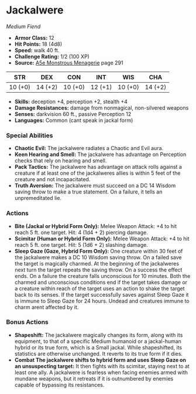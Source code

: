 # Jackalwere

*Medium* *Fiend*

- **Armor Class:** 12
- **Hit Points:** 18 (4d8)
- **Speed:** walk 40 ft.
- **Challenge Rating:** 1/2 (100 XP)
- **Source:** [A5e Monstrous Menagerie](https://enpublishingrpg.com/products/level-up-monstrous-menagerie-a5e) page 291

| STR | DEX | CON | INT | WIS | CHA |
| --- | --- | --- | --- | --- | --- |
| 10 (+0) | 14 (+2) | 10 (+0) | 12 (+1) | 10 (+0) | 14 (+2) |

- **Skills:** deception +4, perception +2, stealth +4
- **Damage Resistances:** damage from nonmagical, non-silvered weapons
- **Senses:** darkvision 60 ft., passive Perception 12
- **Languages:** Common (cant speak in jackal form)

### Special Abilities

- **Chaotic Evil:** The jackalwere radiates a Chaotic and Evil aura.
- **Keen Hearing and Smell:** The jackalwere has advantage on Perception checks that rely on hearing and smell.
- **Pack Tactics:** The jackalwere has advantage on attack rolls against a creature if at least one of the jackalweres allies is within 5 feet of the creature and not incapacitated.
- **Truth Aversion:** The jackalwere must succeed on a DC 14 Wisdom saving throw to make a true statement. On a failure, it tells an unpremeditated lie.

### Actions

- **Bite (Jackal or Hybrid Form Only):** Melee Weapon Attack: +4 to hit  reach 5 ft.  one target. Hit: 4 (1d4 + 2) piercing damage.
- **Scimitar (Human or Hybrid Form Only):** Melee Weapon Attack: +4 to hit  reach 5 ft.  one target. Hit: 5 (1d6 + 2) slashing damage.
- **Sleep Gaze (Gaze, Hybrid Form Only):** One creature within 30 feet of the jackalwere makes a DC 10 Wisdom saving throw. On a failed save  the target is magically charmed. At the beginning of the jackalweres next turn  the target repeats the saving throw. On a success  the effect ends. On a failure  the creature falls unconscious for 10 minutes. Both the charmed and unconscious conditions end if the target takes damage or a creature within reach of the target uses an action to shake the target back to its senses. If the target successfully saves against Sleep Gaze  it is immune to Sleep Gaze for 24 hours. Undead and creatures immune to charm arent affected by it.

### Bonus Actions

- **Shapeshift:** The jackalwere magically changes its form, along with its equipment, to that of a specific Medium humanoid or a jackal-human hybrid or its true form, which is a Small jackal. While shapeshifted, its statistics are otherwise unchanged. It reverts to its true form if it dies.
- **Combat The jackalwere shifts to hybrid form and uses Sleep Gaze on an unsuspecting target:** It then fights with its scimitar, staying next to at least one ally. A jackalwere is fearless when facing enemies armed with mundane weapons, but it retreats if it is outnumbered by enemies capable of bypassing its resistances.


